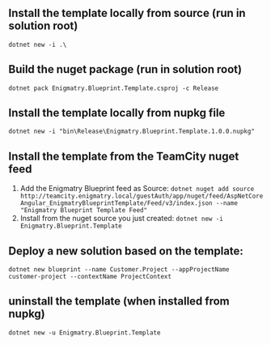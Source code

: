 ## Install the template locally from source (run in solution root)
``dotnet new -i .\``

## Build the nuget package (run in solution root)
``dotnet pack Enigmatry.Blueprint.Template.csproj -c Release``

## Install the template locally from nupkg file
``dotnet new -i "bin\Release\Enigmatry.Blueprint.Template.1.0.0.nupkg"``

## Install the template from the TeamCity nuget feed
1. Add the Enigmatry Blueprint feed as Source:
``dotnet nuget add source http://teamcity.enigmatry.local/guestAuth/app/nuget/feed/AspNetCoreAngular_EnigmatryBlueprintTemplate/Feed/v3/index.json --name "Enigmatry Blueprint Template Feed"``
1. Install from the nuget source you just created:
``dotnet new -i Enigmatry.Blueprint.Template``

## Deploy a new solution based on the template:
``dotnet new blueprint --name Customer.Project --appProjectName customer-project --contextName ProjectContext``

## uninstall the template (when installed from nupkg)
``dotnet new -u Enigmatry.Blueprint.Template``

